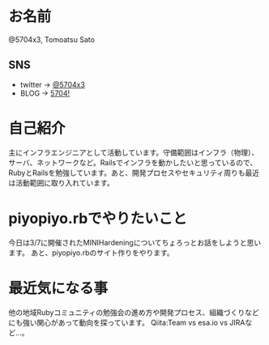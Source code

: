 # お名前

@5704x3, Tomoatsu Sato

## SNS

- twitter -> [@5704x3](https://twitter.com/5704x3)
- BLOG -> [5704!](https://5704k3.tumblr.com)

# 自己紹介

主にインフラエンジニアとして活動しています。守備範囲はインフラ（物理）、サーバ、ネットワークなど。Railsでインフラを動かしたいと思っているので、RubyとRailsを勉強しています。あと、開発プロセスやセキュリティ周りも最近は活動範囲に取り入れています。

# piyopiyo.rbでやりたいこと

今日は3/7に開催されたMINIHardeningについてちょろっとお話をしようと思います。
あと、piyopiyo.rbのサイト作りをやります。

# 最近気になる事

他の地域Rubyコミュニティの勉強会の進め方や開発プロセス、組織づくりなどにも強い関心があって動向を探っています。
Qiita:Team vs esa.io vs JIRAなど…。

